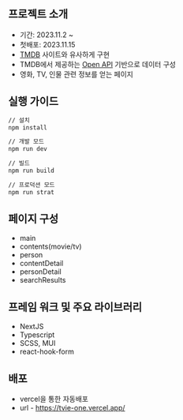 ## 프로젝트 소개

- 기간: 2023.11.2 ~
- 첫배포: 2023.11.15
- [TMDB](https://www.themoviedb.org/) 사이트와 유사하게 구현
- TMDB에서 제공하는 [Open API](https://developer.themoviedb.org/reference/intro/getting-started) 기반으로 데이터 구성
- 영화, TV, 인물 관련 정보를 얻는 페이지

## 실행 가이드

```bash
// 설치
npm install

// 개발 모드
npm run dev

// 빌드
npm run build

// 프로덕션 모드
npm run strat
```

## 페이지 구성

- main
- contents(movie/tv)
- person
- contentDetail
- personDetail
- searchResults

## 프레임 워크 및 주요 라이브러리

- NextJS
- Typescript
- SCSS, MUI
- react-hook-form

## 배포

- vercel을 통한 자동배포
- url - https://tvie-one.vercel.app/
